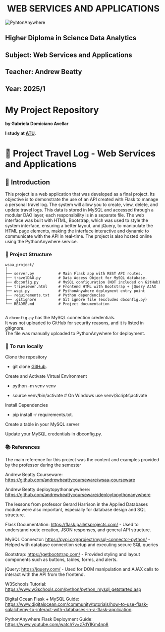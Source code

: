 

<h1 align="center"> WEB SERVICES AND APPLICATIONS </h1>

![PyhtonAnywhere](https://d226lax1qjow5r.cloudfront.net/blog/blogposts/deploying-pythonanywhere-with-the-messages-api/messages_pythonanywhere_1200x600.png)

## Higher Diploma in Science Data Analytics
## Subject: Web Services and Applications
## Teacher: Andrew Beatty
## Year: 2025/1

# My Project Repository
**by Gabriela Domiciano Avellar**

**I study at [ATU](https://www.atu.ie).**

# 📁 Project Travel Log -  Web Services and Applications


## 💬 Introduction 
This project is a web application that was developed as a final project. Its objective is to demonstrate the use of an API created with Flask to manage a personal travel log.
The system will allow you to create, view, delete, and update travel logs. This data is stored in MySQL and accessed through a modular DAO layer, each responsibility is in a separate file.
The web interface was built with HTML, Bootstrap, which was used to style the system interface, ensuring a better layout, and jQuery, to manipulate the HTML page elements, making the interface interactive and dynamic to communicate with the API in real-time.
The project is also hosted online using the PythonAnywhere service.


### 📁 Project Structure

```plaintext
wsaa_project/
│
├── server.py           # Main Flask app with REST API routes.
├── travelDAO.py        # Data Access Object for MySQL database.
├── dbconfig.py         # MySQL configuration (NOT included on GitHub)
├── tripviewer.html     # Frontend HTML with Bootstrap + jQuery AJAX
├── wsgi.py             # PythonAnywhere deployment entry point
├── requirements.txt    # Python dependencies
├── .gitignore          # Git ignore file (excludes dbconfig.py)
└── README.md           # Project documentation


```

A `dbconfig.py` has the MySQL connection credentials.  
It was not uploaded to GitHub for security reasons, and it is listed in gitignore.  
The file was manually uploaded to PythonAnywhere for deployment.


### 🧪 To run locally 

Clone the repository
- git clone [GitHub](https://github.com/GabrielaDomiciano/WSAA_project).

Create and Activate Virtual Environment
- python -m venv venv

- source venv/bin/activate   # On Windows use venv\Scripts\activate

Install Dependencies

- pip install -r requirements.txt.

Create a table in your MySQL server

Update your MySQL credentials in dbconfig.py.

### 📚 References

The main reference for this project was the content and examples provided by the professor during the semester

Andrew Beatty Courseware: https://github.com/andrewbeattycourseware/wsaa-courseware

Andrew Beatty deploytopythonanywhere: https://github.com/andrewbeattycourseware/deploytopythonanywhere 

The lessons from professor Gerard Harrison in the Applied Databases module were also important, especially for database design and SQL structure.

Flask Documentation: https://flask.palletsprojects.com/ - Used to understand route creation, JSON responses, and general API structure.

MySQL Connector: https://pypi.org/project/mysql-connector-python/ - Helped with database connection setup and executing secure SQL queries

Bootstrap: https://getbootstrap.com/ - Provided styling and layout components such as buttons, tables, forms, and alerts.

jQuery: https://jquery.com/ - Used for DOM manipulation and AJAX calls to interact with the API from the frontend.

W3Schools Tutorial: https://www.w3schools.com/python/python_mysql_getstarted.asp

Digital Ocean Flask + MySQL Guide: https://www.digitalocean.com/community/tutorials/how-to-use-flask-sqlalchemy-to-interact-with-databases-in-a-flask-application.

PythonAnywhere Flask Deployment Guide: https://www.youtube.com/watch?v=z7dYIKm4np8